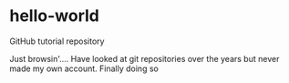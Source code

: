 # hello-world
GitHub tutorial repository

Just browsin'....
Have looked at git repositories over the years but never made my own account.  Finally doing so
